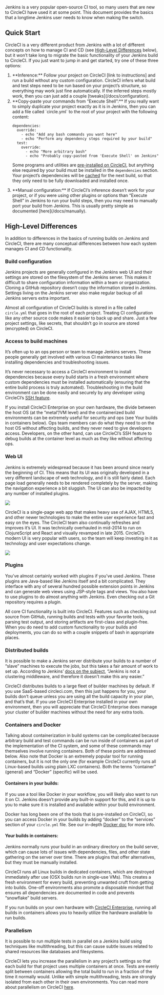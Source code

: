 <!--

title: Migrating from Jenkins to CircleCI

-->

Jenkins is a very popular open-source CI tool, so many users that are new to CircleCI have used it at some point. This document provides the basics that a longtime Jenkins user needs to know when making the switch.

## Quick Start

CircleCI is a very different product from Jenkins with a lot of different concepts on how to manage CI and CD (see [High-Level Differences](/docs/migrating-from-jenkins#high-level-differences) below), but it won’t take long to migrate the basic functionality of your Jenkins build to CircleCI. If you just want to jump in and get started, try one of these three options:


<ol>
<li>**Inference:** Follow your project on CircleCI [link to instructions] and run a build without any custom configuration. CircleCI infers what build and test steps need to be run based on your project’s structure, so everything may work just fine automatically. If the inferred steps mostly work, then you can just add a couple [tweaks](/docs/configuration).</li>

<li>**Copy-paste your commands from “Execute Shell”:** If you really want to simply duplicate your project exactly as it is in Jenkins, then you can add a file called `circle.yml` to the root of your project with the following content:

```
dependencies:
  override:
    - echo "Add any bash commands you want here"
    - echo "Perform any dependency steps required by your build"
  test:
    override:
      - echo "More arbitrary bash"
      - echo "Probably copy-pasted from 'Execute Shell' on Jenkins"
```

  Some programs and utilities are [pre-installed on CircleCI](/docs/environment), but anything else required by your build must be installed in the `dependencies` section. Your project’s dependencies will be [cached](/docs/how-cache-works) for the next build, so that they only need to be fully downloaded and installed once.</li>


<li>**Manual configuration:** If CircleCI’s inference doesn’t work for your project, or if you were using other plugins or options than “Execute Shell” in Jenkins to run your build steps, then you may need to manually port your build from Jenkins. This is usually pretty simple as documented [here](/docs/manually).</li>
</ol>


## High-Level Differences

In addition to differences in the basics of running builds on Jenkins and CircleCI, there are many conceptual differences between how each system manages CI and CD functionality.

### Build configuration

Jenkins projects are generally configured in the Jenkins web UI and their settings are stored on the filesystem of the Jenkins server. This makes it difficult to share configuration information within a team or organization. Cloning a GitHub repository doesn’t copy the information stored in Jenkins. Settings living on the Jenkins server also make regular backup of all Jenkins servers extra important.

Almost all configuration of CircleCI builds is stored in a file called `circle.yml` that goes in the root of each project. Treating CI configuration like any other source code makes it easier to back up and share. Just a few project settings, like secrets, that shouldn’t go in source are stored (encrypted) on CircleCI.

### Access to build machines

It’s often up to an ops person or team to manage Jenkins servers. These people generally get involved with various CI maintenance tasks like installing dependencies and troubleshooting issues.

It’s never necessary to access a CircleCI environment to install dependencies because every build starts in a fresh environment where custom dependencies must be installed automatically (ensuring that the entire build process is truly automated). Troubleshooting in the build environment can be done easily and securely by any developer using CircleCI’s [SSH feature](/docs/ssh-build).

If you install CircleCI Enterprise on your own hardware, the divide between the host OS (at the “metal”/VM level) and the containerized build environments can be extremely useful for security and ops (see Your builds in containers below). Ops team members can do what they need to on the host OS without affecting builds, and they never need to give developers access. Developers, on the other hand, can use CircleCI’s SSH feature to debug builds at the container level as much as they like without affecting ops.

### Web UI

Jenkins is extremely widespread because it has been around since nearly the beginning of CI. This means that its UI was originally developed in a very different landscape of web technology, and it is still fairly dated. Each page load generally needs to be rendered completely by the server, making the navigation experience a bit sluggish. The UI can also be impacted by any number of installed plugins.

![](asset://img/outer/docs/jenkins-ui.png)

CircleCI is a single-page web app that makes heavy use of AJAX, HTML5, and other newer technologies to make the entire user experience fast and easy on the eyes. The CircleCI team also continually refreshes and improves it’s UI. It was technically overhauled in mid-2014 to run on ClojureScript and React and visually revamped in late 2015. CircleCI’s modern UI is very popular with users, so the team will keep investing in it as technology and user expectations change.

![](asset://img/outer/docs/circle-ui.png)

### Plugins

You’ve almost certainly worked with plugins if you’ve used Jenkins. These plugins are Java-based like Jenkins itself and a bit complicated. They interface with any of several hundred possible extension points in Jenkins and can generate web views using JSP-style tags and views. You also have to use plugins to do almost anything with Jenkins. Even checking out a Git repository requires a plugin.

All core CI functionality is built into CircleCI. Features such as checking out source from GitHub,
running builds and tests with your favorite tools, parsing test output, and storing artifacts are first-class and plugin-free. When you do need to add custom functionality to your builds and deployments, you can do so with a couple snippets of bash in appropriate places.

### Distributed builds

It is possible to make a Jenkins server distribute your builds to a number of “slave” machines to execute the jobs, but this takes a fair amount of work to set up. According to Jenkins’ [docs on the subject](https://wiki.jenkins-ci.org/display/JENKINS/Distributed+builds), “Jenkins is not a clustering middleware, and therefore it doesn't make this any easier.”

CircleCI distributes builds to a large fleet of builder machines by default. If you use SaaS-based circleci.com, then this just happens for you, your builds don’t queue unless you are using all the build capacity in your plan, and that’s that. If you use CircleCI Enterprise installed in your own environment, then you will appreciate that CircleCI Enterprise does manage your cluster of builder machines without the need for any extra tools.

### Containers and Docker

Talking about containerization in build systems can be complicated because arbitrary build and test commands can be run inside of containers as part of the implementation of the CI system, and some of these commands may themselves involve running containers. Both of these points are addressed below. Also note that Docker is an extremely popular tool for running containers, but it is not the only one (for example CircleCI currently runs all Linux-based builds using plain LXC containers). Both the terms “container” (general) and “Docker” (specific) will be used.


#### Containers in your builds:


  If you use a tool like Docker in your workflow, you will likely also want to run it on CI. Jenkins doesn’t provide any built-in support for this, and it is up to you to make sure it is installed and available within your build environment.

  Docker has long been one of the tools that is pre-installed on CircleCI, so you can access Docker in your builds by adding “docker” to the “services” section of your `circle.yml` file. See our in-depth [Docker doc](/docs/docker) for more info.

#### Your builds in containers:


  Jenkins normally runs your build in an ordinary directory on the build server, which can cause lots of issues with dependencies, files, and other state gathering on the server over time. There are plugins that offer alternatives, but they must be manually installed.


  CircleCI runs all Linux builds in dedicated containers, which are destroyed immediately after use (OSX builds run in single-use VMs). This creates a fresh environment for every build, preventing unwanted cruft from getting into builds. One-off environments also promote a disposable mindset that ensures all dependencies are documented in code and prevents “snowflake” build servers.


  If you run builds on your own hardware with [CircleCI Enterprise](/enterprise), running all builds in containers allows you to heavily utilize the hardware available to run builds.

### Parallelism

It is possible to run multiple tests in parallel on a Jenkins build using techniques like multithreading, but this can cause subtle issues related to shared resources like databases and filesystems.

CircleCI lets you increase the parallelism in any project’s settings so that each build for that project uses multiple containers at once. Tests are evenly split between containers allowing the total build to run in a fraction of the time it normally would. Unlike with simple multithreading, tests are strongly isolated from each other in their own environments. You can read more about parallelism on CircleCI [here](/docs/setting-up-parallelism).
